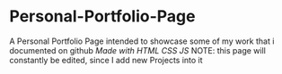 # Personal-Portfolio-Page
A Personal Portfolio Page intended to showcase some of my work that i documented on github
*Made with HTML CSS JS* 
NOTE: this page will constantly be edited, since I add new Projects into it
